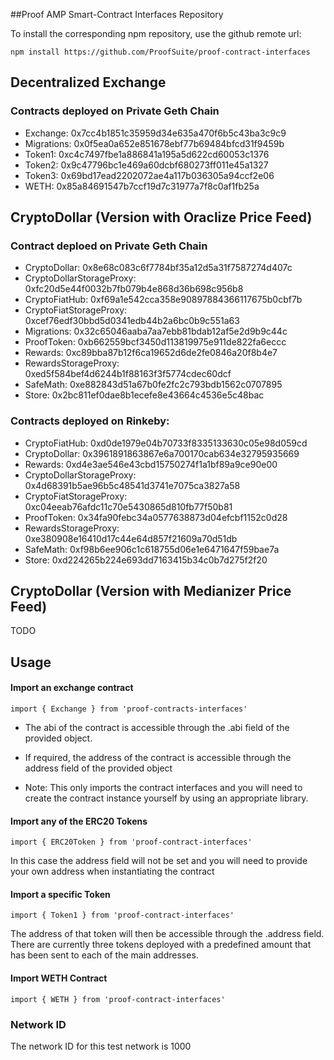 ##Proof AMP Smart-Contract Interfaces Repository

To install the corresponding npm repository, use the github remote url:
```
npm install https://github.com/ProofSuite/proof-contract-interfaces
```

## Decentralized Exchange

### Contracts deployed on Private Geth Chain

* Exchange: 0x7cc4b1851c35959d34e635a470f6b5c43ba3c9c9
* Migrations: 0x0f5ea0a652e851678ebf77b69484bfcd31f9459b
* Token1: 0xc4c7497fbe1a886841a195a5d622cd60053c1376
* Token2: 0x9c47796bc1e469a60dcbf680273ff011e45a1327
* Token3: 0x69bd17ead2202072ae4a117b036305a94ccf2e06
* WETH: 0x85a84691547b7ccf19d7c31977a7f8c0af1fb25a


## CryptoDollar (Version with Oraclize Price Feed)

### Contract deploed on Private Geth Chain

* CryptoDollar: 0x8e68c083c6f7784bf35a12d5a31f7587274d407c
* CryptoDollarStorageProxy: 0xfc20d5e44f0032b7fb079b4e868d36b698c956b8
* CryptoFiatHub: 0xf69a1e542cca358e90897884366117675b0cbf7b
* CryptoFiatStorageProxy: 0xcef76edf30bbd5d0341edb44b2a6bc0b9c551a63
* Migrations: 0x32c65046aaba7aa7ebb81bdab12af5e2d9b9c44c
* ProofToken: 0xb662559bcf3450d113819975e911de822fa6eccc
* Rewards: 0xc89bba87b12f6ca19652d6de2fe0846a20f8b4e7
* RewardsStorageProxy: 0xed5f584bef4d6244b1f88163f3f5774cdec60dcf
* SafeMath: 0xe882843d51a67b0fe2fc2c793bdb1562c0707895
* Store: 0x2bc811ef0dae8b1ecefe8e43664c4536e5c48bac


### Contracts deployed on Rinkeby:

* CryptoFiatHub: 0xd0de1979e04b70733f8335133630c05e98d059cd
* CryptoDollar: 0x3961891863867e6a700170cab634e32795935669
* Rewards: 0xd4e3ae546e43cbd15750274f1a1bf89a9ce90e00
* CryptoDollarStorageProxy: 0x4d68391b5ae96b5c48541d3741e7075ca3827a58
* CryptoFiatStorageProxy: 0xc04eeab76afdc11c70e5430865d810fb77f50b81
* ProofToken: 0x34fa90febc34a0577638873d04efcbf1152c0d28
* RewardsStorageProxy: 0xe380908e16410d17c44e64d857f21609a70d51db
* SafeMath: 0xf98b6ee906c1c618755d06e1e6471647f59bae7a
* Store: 0xd224265b224e693dd7163415b34c0b7d275f2f20



## CryptoDollar (Version with Medianizer Price Feed)

TODO


## Usage

#### Import an exchange contract
```
import { Exchange } from 'proof-contracts-interfaces'
```

- The abi of the contract is accessible through the .abi field of the provided object. 
- If required, the address of the contract is accessible through the address field of the provided object

- Note: This only imports the contract interfaces and you will need to create the contract instance yourself by using
an appropriate library. 

#### Import any of the ERC20 Tokens 
```
import { ERC20Token } from 'proof-contract-interfaces'
```

In this case the address field will not be set and you will need to provide your own address when instantiating 
the contract

#### Import a specific Token
```
import { Token1 } from 'proof-contract-interfaces'
```

The address of that token will then be accessible through the .address field. There are currently three 
tokens deployed with a predefined amount that has been sent to each of the main addresses.

#### Import WETH Contract

```
import { WETH } from 'proof-contract-interfaces'
```

### Network ID

The network ID for this test network is 1000
